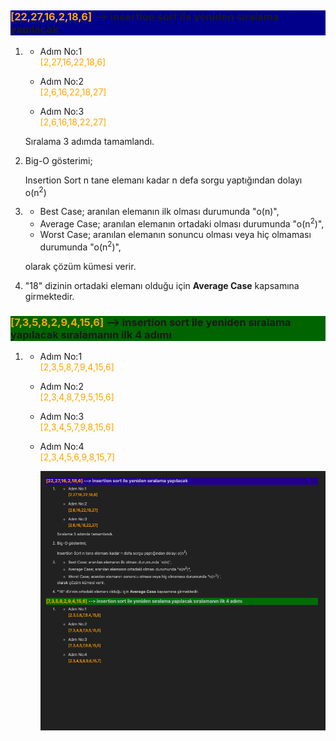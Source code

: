 ## <h3 style="background-color: darkblue; font-weight:bold;"><span style="color:orange;">[22,27,16,2,18,6]</span> --> insertion sort ile yeniden sıralama yapılacak</h3>


1.  -   Adım No:1 <br>
        <span style="color:orange;">[2,27,16,22,18,6]</span>

    -   Adım No:2 <br>
        <span style="color:orange;">[2,6,16,22,18,27]</span>

    -   Adım No:3 <br>
        <span style="color:orange;">[2,6,16,18,22,27]</span>

    Sıralama 3 adımda tamamlandı.

2.  Big-O gösterimi;

    Insertion Sort n tane elemanı kadar n defa sorgu yaptığından dolayı o(n<sup>2</sup>)

3.  
    - Best Case; aranılan elemanın ilk olması durumunda "o(n)",
    - Average Case; aranılan elemanın ortadaki olması durumunda "o(n<sup>2</sup>)",
    - Worst Case; aranılan elemanın sonuncu olması veya hiç olmaması durumunda "o(n<sup>2</sup>)",

    olarak çözüm kümesi verir.

4.  "18" dizinin ortadaki elemanı olduğu için **Average Case** kapsamına girmektedir.


   
<h3 style="background-color: darkgreen; font-weight:bold;"><span style="color:orange;">[7,3,5,8,2,9,4,15,6] </span> --> insertion sort ile yeniden sıralama yapılacak sıralamanın ilk 4 adımı </h3>

1.  -   Adım No:1 <br>
        <span style="color:orange;">[2,3,5,8,7,9,4,15,6]</span>

    -   Adım No:2 <br>
        <span style="color:orange;">[2,3,4,8,7,9,5,15,6]</span>

    -   Adım No:3 <br>
        <span style="color:orange;">[2,3,4,5,7,9,8,15,6]</span>
    
    -   Adım No:4 <br>
        <span style="color:orange;">[2,3,4,5,6,9,8,15,7]</span>


        ![ekran resmi](/img/ekran-resmi.png "ekran resmi")